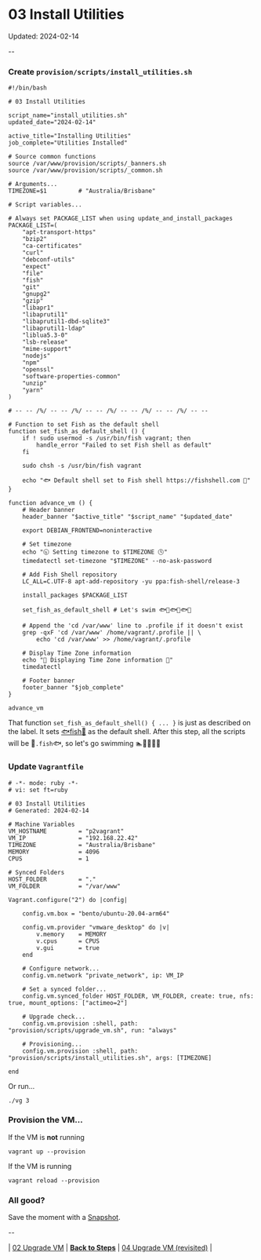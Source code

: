 # 03 Install Utilities

Updated: 2024-02-14

--

### Create `provision/scripts/install_utilities.sh`

```
#!/bin/bash

# 03 Install Utilities

script_name="install_utilities.sh"
updated_date="2024-02-14"

active_title="Installing Utilities"
job_complete="Utilities Installed"

# Source common functions
source /var/www/provision/scripts/_banners.sh
source /var/www/provision/scripts/_common.sh

# Arguments...
TIMEZONE=$1         # "Australia/Brisbane"

# Script variables...

# Always set PACKAGE_LIST when using update_and_install_packages
PACKAGE_LIST=(
	"apt-transport-https"
	"bzip2"
	"ca-certificates"
	"curl"
	"debconf-utils"
	"expect"
	"file"
	"fish"
	"git"
	"gnupg2"
	"gzip"
	"libapr1"
	"libaprutil1"
	"libaprutil1-dbd-sqlite3"
	"libaprutil1-ldap"
	"liblua5.3-0"
	"lsb-release"
	"mime-support"
	"nodejs"
	"npm"
	"openssl"
	"software-properties-common"
	"unzip"
	"yarn"
)

# -- -- /%/ -- -- /%/ -- -- /%/ -- -- /%/ -- -- /%/ -- --

# Function to set Fish as the default shell
function set_fish_as_default_shell () {
	if ! sudo usermod -s /usr/bin/fish vagrant; then
		handle_error "Failed to set Fish shell as default"
	fi

	sudo chsh -s /usr/bin/fish vagrant

	echo "🐟 Default shell set to Fish shell https://fishshell.com 🐠"
}

function advance_vm () {
	# Header banner
	header_banner "$active_title" "$script_name" "$updated_date"

	export DEBIAN_FRONTEND=noninteractive

	# Set timezone
	echo "🕤 Setting timezone to $TIMEZONE 🕓"
	timedatectl set-timezone "$TIMEZONE" --no-ask-password

	# Add Fish Shell repository
	LC_ALL=C.UTF-8 apt-add-repository -yu ppa:fish-shell/release-3

	install_packages $PACKAGE_LIST

	set_fish_as_default_shell # Let's swim 🐟🐠🐟🐠🐟🐠

	# Append the 'cd /var/www' line to .profile if it doesn't exist
	grep -qxF 'cd /var/www' /home/vagrant/.profile || \
		echo 'cd /var/www' >> /home/vagrant/.profile

	# Display Time Zone information
	echo "📄 Displaying Time Zone information 📄"
	timedatectl

	# Footer banner
	footer_banner "$job_complete"
}

advance_vm
```

That function `set_fish_as_default_shell() { ... }` is just as described on the label. It sets [🐟fish🐠](https://fishshell.com) as the default shell. After this step, all the scripts will be 🐠`.fish`🐟, so let's go swimming 🏊🏊‍♀️🏊‍♂️

### Update `Vagrantfile`

```
# -*- mode: ruby -*-
# vi: set ft=ruby

# 03 Install Utilities
# Generated: 2024-02-14

# Machine Variables
VM_HOSTNAME         = "p2vagrant"
VM_IP               = "192.168.22.42"
TIMEZONE            = "Australia/Brisbane"
MEMORY              = 4096
CPUS                = 1

# Synced Folders
HOST_FOLDER         = "."
VM_FOLDER           = "/var/www"

Vagrant.configure("2") do |config|

	config.vm.box = "bento/ubuntu-20.04-arm64"

	config.vm.provider "vmware_desktop" do |v|
		v.memory    = MEMORY
		v.cpus      = CPUS
		v.gui       = true
	end

	# Configure network...
	config.vm.network "private_network", ip: VM_IP

	# Set a synced folder...
	config.vm.synced_folder HOST_FOLDER, VM_FOLDER, create: true, nfs: true, mount_options: ["actimeo=2"]

	# Upgrade check...
	config.vm.provision :shell, path: "provision/scripts/upgrade_vm.sh", run: "always"

	# Provisioning...
	config.vm.provision :shell, path: "provision/scripts/install_utilities.sh", args: [TIMEZONE]

end
```

Or run...

```
./vg 3
```

### Provision the VM...

If the VM is **not** running

```
vagrant up --provision
```

If the VM is running

```
vagrant reload --provision
```

### All good?

Save the moment with a [Snapshot](./Snapshots.md).

--

<!-- 03 Install Utilities -->
| [02 Upgrade VM](./02_Upgrade_VM.md)
| [**Back to Steps**](../README.md)
| [04 Upgrade VM (revisited)](./04_Upgrade_VM.md)
|
